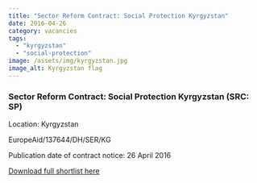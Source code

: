 ```yaml
---
title: "Sector Reform Contract: Social Protection Kyrgyzstan"
date: 2016-04-26
category: vacancies
tags: 
  - "kyrgyzstan"
  - "social-protection"
image: /assets/img/kyrgyzstan.jpg
image_alt: Kyrgyzstan flag
---
```


### Sector Reform Contract: Social Protection Kyrgyzstan (SRC: SP)

Location: Kyrgyzstan

EuropeAid/137644/DH/SER/KG

Publication date of contract notice: 26 April 2016

[Download full shortlist here](http://epm.lv/files/shortlist_137644_Kyrgyzstan_Social_protection.pdf)
